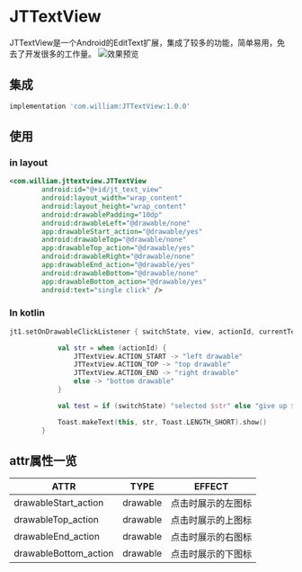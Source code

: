 # JTTextView
JTTextView是一个Android的EditText扩展，集成了较多的功能，简单易用，免去了开发很多的工作量。
![效果预览]("play.gif")

## 集成

```groovy
implementation 'com.william:JTTextView:1.0.0'
```

## 使用

### in layout

```xml
<com.william.jttextview.JTTextView
        android:id="@+id/jt_text_view"
        android:layout_width="wrap_content"
        android:layout_height="wrap_content"
        android:drawablePadding="10dp"
        android:drawableLeft="@drawable/none"
        app:drawableStart_action="@drawable/yes"
        android:drawableTop="@drawable/none"
        app:drawableTop_action="@drawable/yes"
        android:drawableRight="@drawable/none"
        app:drawableEnd_action="@drawable/yes"
        android:drawableBottom="@drawable/none"
        app:drawableBottom_action="@drawable/yes"
        android:text="single click" />
```

### In kotlin

```kotlin
jt1.setOnDrawableClickListener { switchState, view, actionId, currentText ->

            val str = when (actionId) {
                JTTextView.ACTION_START -> "left drawable"
                JTTextView.ACTION_TOP -> "top drawable"
                JTTextView.ACTION_END -> "right drawable"
                else -> "bottom drawable"
            }

            val test = if (switchState) "selected $str" else "give up $str"

            Toast.makeText(this, str, Toast.LENGTH_SHORT).show()
        }
```

## attr属性一览

|ATTR|TYPE|EFFECT|
|------|---------|---------|
|drawableStart_action|drawable|点击时展示的左图标|
|drawableTop_action|drawable|点击时展示的上图标|
|drawableEnd_action|drawable|点击时展示的右图标|
|drawableBottom_action|drawable|点击时展示的下图标|
